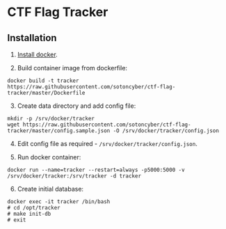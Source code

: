 # CTF Flag Tracker #

## Installation ##

1. [Install docker](https://docs.docker.com/engine/installation/linux/docker-ce/ubuntu/#install-docker-ce).

2. Build container image from dockerfile:
```
docker build -t tracker https://raw.githubusercontent.com/sotoncyber/ctf-flag-tracker/master/Dockerfile
```

3. Create data directory and add config file:
```
mkdir -p /srv/docker/tracker
wget https://raw.githubusercontent.com/sotoncyber/ctf-flag-tracker/master/config.sample.json -O /srv/docker/tracker/config.json
```

4. Edit config file as required - `/srv/docker/tracker/config.json`.

5. Run docker container:
```
docker run --name=tracker --restart=always -p5000:5000 -v /srv/docker/tracker:/srv/tracker -d tracker
```

6. Create initial database:
```
docker exec -it tracker /bin/bash
# cd /opt/tracker
# make init-db
# exit
```
